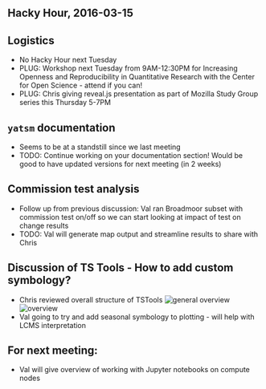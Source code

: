## Hacky Hour, 2016-03-15

## Logistics
* No Hacky Hour next Tuesday
* PLUG: Workshop next Tuesday from 9AM-12:30PM for Increasing Openness and Reproducibility in Quantitative Research with the Center for Open Science - attend if you can!
* PLUG: Chris giving reveal.js presentation as part of Mozilla Study Group series this Thursday 5-7PM

## `yatsm` documentation
* Seems to be at a standstill since we last meeting
* TODO: Continue working on your documentation section! Would be good to have updated versions for next meeting (in 2 weeks)

## Commission test analysis
* Follow up from previous discussion: Val ran Broadmoor subset with commission test on/off so we can start looking at impact of test on change results
* TODO: Val will generate map output and streamline results to share with Chris

## Discussion of TS Tools - How to add custom symbology?
* Chris reviewed overall structure of TSTools
![general overview](https://github.com/valpasq/HackyHour/blob/master/images/TSTools-1.jpg)
![overview](https://github.com/valpasq/HackyHour/blob/master/images/TSTools-2.jpg)
* Val going to try and add seasonal symbology to plotting - will help with LCMS interpretation

## For next meeting:
* Val will give overview of working with Jupyter notebooks on compute nodes
